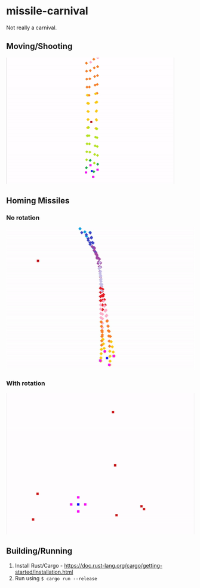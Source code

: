 # missile-carnival
Not really a carnival.

## Moving/Shooting
<img src="docs/shooting-moving.gif">

## Homing Missiles

### No rotation
<img src="docs/homing-missiles.gif" width="600" />

### With rotation
<img src="docs/homing-rotated-missiles.gif" width="600" />

## Building/Running

1. Install Rust/Cargo - https://doc.rust-lang.org/cargo/getting-started/installation.html
2. Run using `$ cargo run --release`
